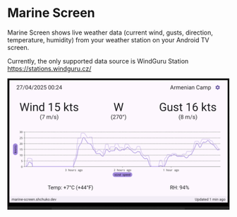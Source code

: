 # Marine Screen

Marine Screen shows live weather data (current wind, gusts, direction, temperature, humidity) from
your weather station on your Android TV screen.

Currently, the only supported data source is WindGuru Station https://stations.windguru.cz/

![screenshot.png](images/screenshot.png)
